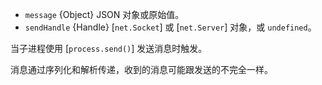 <!-- YAML
added: v0.5.9
-->

* `message` {Object} JSON 对象或原始值。
* `sendHandle` {Handle} [`net.Socket`] 或 [`net.Server`] 对象，或 `undefined`。

当子进程使用 [`process.send()`] 发送消息时触发。

消息通过序列化和解析传递，收到的消息可能跟发送的不完全一样。


